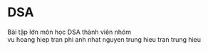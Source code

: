 # DSA
Bài tập lớn môn học DSA
thành viên nhóm      
vu hoang hiep
tran phi anh nhat
nguyen trung hieu
tran trung hieu    
